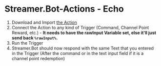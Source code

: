 # Streamer.Bot-Actions - Echo

1. Download and Import [the Action](Echo.sb)
2. Connect the Action to any kind of Trigger (Command, Channel Point Reward, etc.) - **It needs to have the rawInput Variable set, else it'll just send back `%rawInput%`.**
3. Run the Trigger
4. Streamer.Bot should now respond with the same Text that you entered in the Trigger (After the command or in the text input field if it is a channel point redemption)

